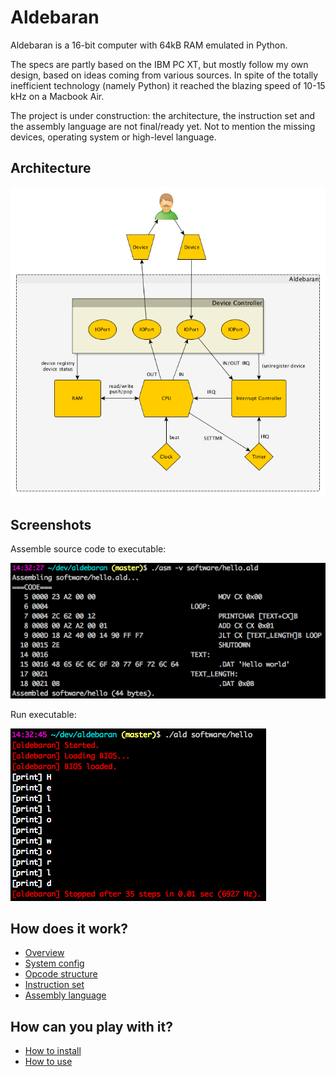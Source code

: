 # Aldebaran

Aldebaran is a 16-bit computer with 64kB RAM emulated in Python.

The specs are partly based on the IBM PC XT, but mostly follow my own design, based on ideas coming from various sources. In spite of the totally inefficient technology (namely Python) it reached the blazing speed of 10-15 kHz on a Macbook Air.

The project is under construction: the architecture, the instruction set and the assembly language are not final/ready yet. Not to mention the missing devices, operating system or high-level language.


## Architecture

![Architecture](docs/aldebaran-architecture.png)


## Screenshots

Assemble source code to executable:

![Screenshot of assembling source code](docs/screenshot-asm.png)

Run executable:

![Screenshot of running executable](docs/screenshot-ald.png)


## How does it work?

- [Overview](docs/overview.md)
- [System config](docs/system-config.md)
- [Opcode structure](docs/opcode-structure.md)
- [Instruction set](docs/instruction-set.md)
- [Assembly language](docs/assembly.md)


## How can you play with it?

- [How to install](docs/how-to-install.md)
- [How to use](docs/how-to-use.md)
